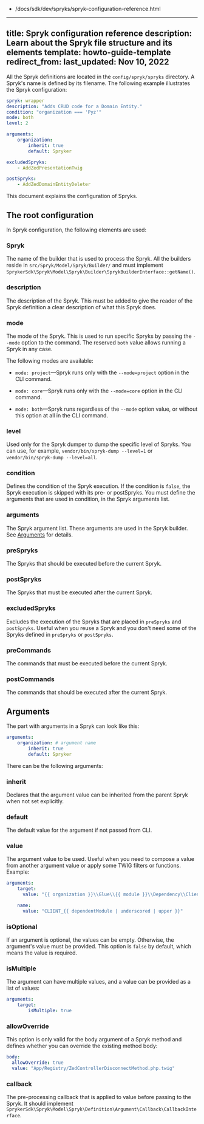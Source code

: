   - /docs/sdk/dev/spryks/spryk-configuration-reference.html
---
title: Spryk configuration reference
description: Learn about the Spryk file structure and its elements
template: howto-guide-template
redirect_from:
last_updated: Nov 10, 2022
---

All the Spryk definitions are located in the `config/spryk/spryks` directory. A Spryk's name is defined by its filename.
The following example illustrates the Spryk configuration:

```yaml
spryk: wrapper
description: "Adds CRUD code for a Domain Entity."
condition: "organization === 'Pyz'"
mode: both
level: 2

arguments:
    organization:
        inherit: true
        default: Spryker

excludedSpryks:
    - AddZedPresentationTwig

postSpryks:
    - AddZedDomainEntityDeleter
```

This document explains the configuration of Spryks.

## The root configuration

In Spryk configuration, the following elements are used:

### Spryk
The name of the builder that is used to process the Spryk. All the builders reside in `src/Spryk/Model/Spryk/Builder/`
and must implement `SprykerSdk\Spryk\Model\Spryk\Builder\SprykBuilderInterface::getName()`.

### description
The description of the Spryk. This must be added to give the reader of the Spryk definition a clear description of what this Spryk does.

### mode
The mode of the Spryk. This is used to run specific Spryks by passing the `--mode` option to the command. The reserved `both` value allows running a Spryk in any case.

The following modes are available:

- `mode: project`—Spryk runs only with the `--mode=project` option in the CLI command.

- `mode: core`—Spryk runs only with the `--mode=core` option in the CLI command.

- `mode: both`—Spryk runs regardless of the `--mode` option value, or without this option at all in the CLI command.

### level
Used only for the Spryk dumper to dump the specific level of Spryks. You can use, for example,
`vendor/bin/spryk-dump --level=1` or `vendor/bin/spryk-dump --level=all`.

### condition
Defines the condition of the Spryk execution. If the condition is `false`, the Spryk execution is skipped with its pre- or postSpryks. You must define the arguments that are used in condition, in the Spryk arguments list.

### arguments
The Spryk argument list. These arguments are used in the Spryk builder. See [Arguments](#arguments) for details.

### preSpryks
The Spryks that should be executed before the current Spryk.

### postSpryks
The Spryks that must be executed after the current Spryk.

### excludedSpryks
Excludes the execution of the Spryks that are placed in `preSpryks` and `postSpryks`. Useful when you reuse a Spryk and you don't need some of the Spryks defined in `preSpryks` or `postSpryks`.

### preCommands
The commands that must be executed before the current Spryk.

### postCommands
The commands that should be executed after the current Spryk.

## Arguments

The part with arguments in a Spryk can look like this:

```yaml
arguments:
    organization: # argument name
        inherit: true
        default: Spryker
```

There can be the following arguments:

### inherit
Declares that the argument value can be inherited from the parent Spryk when not set explicitly.

### default
The default value for the argument if not passed from CLI.

### value
The argument value to be used. Useful when you need to compose a value from another argument value or apply some TWIG filters or functions.
Example:

```yaml
arguments:
    target:
      value: "{{ organization }}\\Glue\\{{ module }}\\Dependency\\Client\\{{ module }}To{{ dependentModule }}ClientBridge"

    name:
      value: "CLIENT_{{ dependentModule | underscored | upper }}"
```

### isOptional
If an argument is optional, the values can be empty. Otherwise, the argument's value must be provided. This option is `false` by default, which means the value is required.

### isMultiple
The argument can have multiple values, and a value can be provided as a list of values:

```yaml
arguments:
    target:
        isMultiple: true
```

### allowOverride
This option is only valid for the body argument of a Spryk method and defines whether you can override the existing method body:

```yaml
body:
  allowOverride: true
  value: "App/Registry/ZedControllerDisconnectMethod.php.twig"
```

### callback
The pre-processing callback that is applied to value before passing to the Spryk. It should implement `SprykerSdk\Spryk\Model\Spryk\Definition\Argument\Callback\CallbackInterface`.
